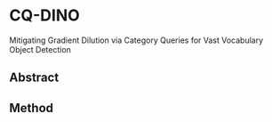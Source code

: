 # CQ-DINO
Mitigating Gradient Dilution via Category Queries for Vast Vocabulary Object Detection

## Abstract
## Method
